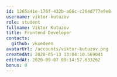 ```yaml
---
id: 1265a41e-176f-432b-a66c-c264d777e9e8
username: viktor-kutuzov	
role: student
fullname: Viktor Kutuzov
title: Frontend Developer
contacts:
  github: vkxedeen	
avatarUrl: /accounts/viktor-kutuzov.png
createdAt: 2020-05-13 13:04:10.569041	
editedAt: 2020-09-07 09:14:57.633262	
bonus: 0
---
```

